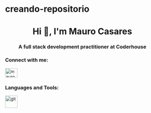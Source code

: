 # creando-repositorio
<h1 align="center">Hi 👋, I'm Mauro Casares</h1>
<h3 align="center">A full stack development practitioner at Coderhouse</h3>

<h3 align="left">Connect with me:</h3>
<p align="left">
<a href="https://linkedin.com/in/maurocasares" target="blank"><img align="center" src="https://raw.githubusercontent.com/rahuldkjain/github-profile-readme-generator/master/src/images/icons/Social/linked-in-alt.svg" alt="maurocasares" height="30" width="40" /></a>
</p>

<h3 align="left">Languages and Tools:</h3>
<p align="left"> <a href="https://git-scm.com/" target="_blank" rel="noreferrer"> <img src="https://www.vectorlogo.zone/logos/git-scm/git-scm-icon.svg" alt="git" width="40" height="40"/> </a> </p>
